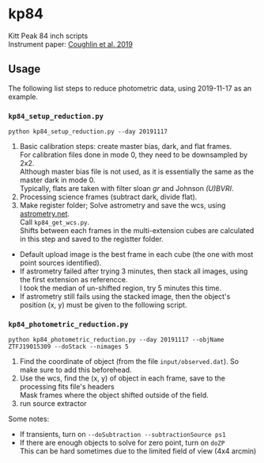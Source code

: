 # kp84
Kitt Peak 84 inch scripts</br>
Instrument paper: [Coughlin et al. 2019](https://arxiv.org/abs/1901.04625)

## Usage
The following list steps to reduce photometric data, using 2019-11-17 as an example.

### `kp84_setup_reduction.py`
`python kp84_setup_reduction.py --day 20191117`
1. Basic calibration steps: create master bias, dark, and flat frames.<br>
For calibration files done in mode 0, they need to be downsampled by 2x2.<br>
Although master bias file is not used, as it is essentially the same as the master dark in mode 0.<br>
Typically, flats are taken with filter sloan _gr_ and Johnson _(U)BVRI_.
2. Processing science frames (subtract dark, divide flat).
3. Make register folder; Solve astrometry and save the wcs, using [astrometry.net](http://astrometry.net/).<br>
Call `kp84_get_wcs.py`.<br>
Shifts between each frames in the multi-extension cubes are calculated in this step and saved to the registter folder.
- Default upload image is the best frame in each cube (the one with most point sources identified).<br>
- If astrometry failed after trying 3 minutes, then stack all images, using the first extension as referencce.<br>
I took the median of un-shifted region, try 5 minutes this time.
- If astrometry still fails using the stacked image, then the object's position (x, y) must be given to the following script.

### `kp84_photometric_reduction.py`
`python kp84_photometric_reduction.py --day 20191117 --objName ZTFJ19015309 --doStack --nimages 5 `
1. Find the coordinate of object (from the file `input/observed.dat`). So make sure to add this beforehead.
2. Use the wcs, find the (x, y) of object in each frame, save to the processing fits file's headers<br>
Mask frames where the object shifted outside of the field.
3. run source extractor


Some notes:
- If transients, turn on `--doSubtraction --subtractionSource ps1`
- If there are enough objects to solve for zero point, turn on `doZP`<br>
This can be hard sometimes due to the limited field of view (4x4 arcmin)


